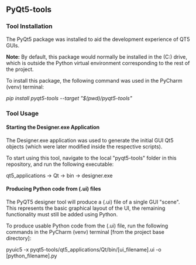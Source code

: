 
## PyQt5-tools

### Tool Installation

The PyQt5 package was installed to aid the development experience of QT5 GUIs.

**Note:** By default, this package would normally be installed in the (C:) drive, which
is outside the Python virtual environment corresponding to the rest of the project.

To install this package, the following command was used in the PyCharm (venv) terminal:

*pip install pyqt5-tools --target "$(pwd)/pyqt5-tools"*

### Tool Usage

#### Starting the Designer.exe Application

The Designer.exe application was used to generate the initial GUI Qt5 objects (which were later
modified inside the respective scripts).

To start using this tool, navigate to the local "pyqt5-tools" folder in this repository, 
and run the following executable:

qt5_applications -> Qt -> bin -> designer.exe

#### Producing Python code from (.ui) files

The PyQT5 designer tool will produce a (.ui) file of a single GUI "scene". This represents
the basic graphical layout of the UI, the remaining functionality must still be added using Python.

To produce usable Python code from the (.ui) file, run the following commands in the
PyCharm (venv) terminal [from the project base directory]:

pyuic5 -x pyqt5-tools/qt5_applications/Qt/bin/[ui_filename].ui -o [python_filename].py
